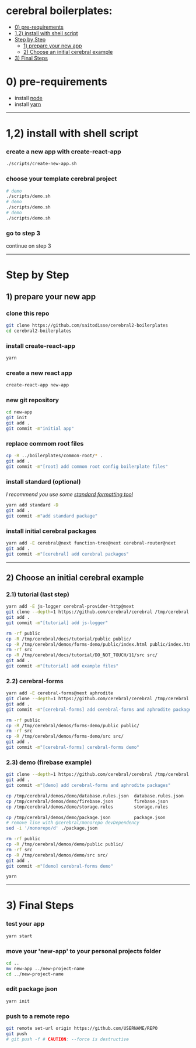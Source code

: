 # cerebral boilerplates:




<!-- MarkdownTOC -->

- [0\) pre-requirements](#0-pre-requirements)
- [1,2\) install with shell script](#12-install-with-shell-script)
- [Step by Step](#step-by-step)
    - [1\) prepare your new app](#1-prepare-your-new-app)
    - [2\) Choose an initial cerebral example](#2-choose-an-initial-cerebral-example)
- [3\) Final Steps](#3-final-steps)

<!-- /MarkdownTOC -->





# 0) pre-requirements

- install [node](https://nodejs.org/en/)
- install [yarn](https://yarnpkg.com/)

--------


# 1,2) install with shell script

### create a new app with create-react-app

```sh
./scripts/create-new-app.sh
```


### choose your template cerebral project

```sh
# demo
./scripts/demo.sh
# demo
./scripts/demo.sh
# demo
./scripts/demo.sh
```


### go to step 3

continue on step 3



--------------

# Step by Step

## 1) prepare your new app

### clone this repo

```sh
git clone https://github.com/saitodisse/cerebral2-boilerplates
cd cerebral2-boilerplates
```



### install create-react-app

```sh
yarn
```



### create a new react app

```sh
create-react-app new-app
```



### new git repository

```sh
cd new-app
git init
git add .
git commit -m"initial app"
```



### replace commom root files

```sh
cp -R ../boilerplates/common-root/* .
git add .
git commit -m"[root] add commom root config boilerplate files"
```



### install standard (optional)

_I recommend you use some [standard formatting tool](https://github.com/feross/standard#are-there-text-editor-plugins)_

```sh
yarn add standard -D
git add .
git commit -m"add standard package"
```



### install initial cerebral packages

```sh
yarn add -E cerebral@next function-tree@next cerebral-router@next
git add .
git commit -m"[cerebral] add cerebral packages"
```




-------


## 2) Choose an initial cerebral example

### 2.1) tutorial (last step)

```sh
yarn add -E js-logger cerebral-provider-http@next
git clone --depth=1 https://github.com/cerebral/cerebral /tmp/cerebral
git add .
git commit -m"[tutorial] add js-logger"

rm -rf public
cp -R /tmp/cerebral/docs/tutorial/public public/
cp -R /tmp/cerebral/demos/forms-demo/public/index.html public/index.html
rm -rf src
cp -R /tmp/cerebral/docs/tutorial/DO_NOT_TOUCH/11/src src/
git add .
git commit -m"[tutorial] add example files"
```


### 2.2) cerebral-forms

```sh
yarn add -E cerebral-forms@next aphrodite
git clone --depth=1 https://github.com/cerebral/cerebral /tmp/cerebral
git add .
git commit -m"[cerebral-forms] add cerebral-forms and aphrodite packages"

rm -rf public
cp -R /tmp/cerebral/demos/forms-demo/public public/
rm -rf src
cp -R /tmp/cerebral/demos/forms-demo/src src/
git add .
git commit -m"[cerebral-forms] cerebral-forms demo"
```



### 2.3) demo (firebase example)

```sh
git clone --depth=1 https://github.com/cerebral/cerebral /tmp/cerebral
git add .
git commit -m"[demo] add cerebral-forms and aphrodite packages"

cp /tmp/cerebral/demos/demo/database.rules.json  database.rules.json
cp /tmp/cerebral/demos/demo/firebase.json        firebase.json
cp /tmp/cerebral/demos/demo/storage.rules        storage.rules

cp /tmp/cerebral/demos/demo/package.json         package.json
# remove line with @cerebral/monorepo devDependency
sed -i '/monorepo/d' ./package.json

rm -rf public
cp -R /tmp/cerebral/demos/demo/public public/
rm -rf src
cp -R /tmp/cerebral/demos/demo/src src/
git add .
git commit -m"[demo] cerebral-forms demo"

yarn
```


----------


# 3) Final Steps

### test your app

```sh
yarn start
```

### move your 'new-app' to your personal projects folder

```sh
cd ..
mv new-app ../new-project-name
cd ../new-project-name
```

### edit package json

```sh
yarn init
```

### push to a remote repo

```sh
git remote set-url origin https://github.com/USERNAME/REPO
git push
# git push -f # CAUTION: --force is destructive
```

